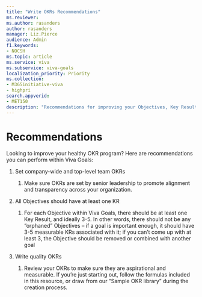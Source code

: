 ```yaml
---
title: "Write OKRs Recommendations"
ms.reviewer: 
ms.author: rasanders
author: rasanders
manager: Liz.Pierce
audience: Admin
f1.keywords:
- NOCSH
ms.topic: article
ms.service: viva
ms.subservice: viva-goals
localization_priority: Priority
ms.collection:  
- M365initiative-viva
- highpri
search.appverid:
- MET150
description: "Recommendations for improving your Objectives, Key Results, and Initiatives for a healthy OKR program."
---
```


# Recommendations

Looking to improve your healthy OKR program? Here are recommendations you can perform within Viva Goals: 

1. Set company-wide and top-level team OKRs 
    1. Make sure OKRs are set by senior leadership to promote alignment and transparency across your organization.  

1. All Objectives should have at least one KR 
    1. For each Objective within Viva Goals, there should be at least one Key Result, and ideally 3-5. In other words, there should not be any “orphaned” Objectives – if a goal is important enough, it should have 3-5 measurable KRs associated with it; if you can’t come up with at least 3, the Objective should be removed or combined with another goal  
    
1. Write quality OKRs 
    1. Review your OKRs to make sure they are aspirational and measurable. If you’re just starting out, follow the formulas included in this resource, or draw from our “Sample OKR library” during the creation process. 